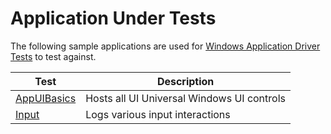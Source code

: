 # Application Under Tests

The following sample applications are used for [Windows Application Driver Tests](../Tests) to test against.

| Test                              	| Description                                   	|
|-----------------------------------	|-----------------------------------------------	|
| [AppUIBasics ](./AppUIBasics/)    	| Hosts all UI Universal Windows UI controls    	|
| [Input       ](./Input/)          	| Logs various input interactions               	|
